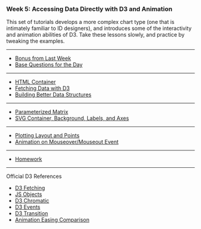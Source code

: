 ### Week 5: Accessing Data Directly with D3 and Animation

This set of tutorials develops a more complex chart type (one that is intimately familiar to ID designers), and introduces some of the interactivity and animation abilities of D3. Take these lessons slowly, and practice by tweaking the examples.

-----

- [Bonus from Last Week](bonus.md)
- [Base Questions for the Day](data.md)

-----

- [HTML Container](container.md)
- [Fetching Data with D3](fetch.md)
- [Building Better Data Structures](structure.md)

-----

- [Parameterized Matrix](parameterizedmatrix.md)
- [SVG Container, Background, Labels, and Axes](bg.md)

-----

- [Plotting Layout and Points](plot.md)
- [Animation on Mouseover/Mouseout Event](animation.md)

-----

- [Homework](homework.md)

---

Official D3 References

- [D3 Fetching](https://github.com/d3/d3-fetch)
- [JS Objects](https://www.w3schools.com/js/js_objects.asp)
- [D3 Chromatic](https://github.com/d3/d3-scale-chromatic)
- [D3 Events](https://github.com/d3/d3-selection/blob/master/README.md#handling-events)
- [D3 Transition](https://github.com/d3/d3-transition)
- [Animation Easing Comparison](https://bl.ocks.org/d3noob/1ea51d03775b9650e8dfd03474e202fe)